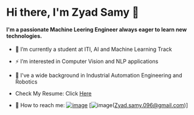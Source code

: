 # Hi there, I'm Zyad Samy  👋

#### I'm a passionate Machine Leering Engineer always eager to learn new technologies. 

- 🔭 I’m currently a student at ITI, AI and Machine Learning Track

- ⚡ I’m interested in Computer Vision and NLP applications

- 📖 I've a wide background in Industrial Automation Engineering and Robotics

- Check My Resume: Click [Here](https://drive.google.com/file/d/1X89Uw_AByfAYwQZ4pup50-IeJjFzjj3Z/view?usp=sharing)


- 🔎 How to reach me:
[![image](https://user-images.githubusercontent.com/94635686/221719442-0f295fc5-a135-44e6-b15f-90dbd787086b.png)](https://www.linkedin.com/in/zyad-samy-b2b4b4191/)  [![image](https://github.com/ZyadSamy96/ZyadSamy96/assets/94635686/3ac21cb4-7387-44d1-95b0-da3ac579d261)(Zyad.samy.096@gmail.com)]
 
